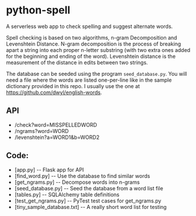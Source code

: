 # python-spell

A serverless web app to check spelling and suggest alternate words.

Spell checking is based on two algorithms, n-gram Decomposition and
Levenshtein Distance.  N-gram decomposition is the process of breaking
apart a string into each proper n-letter substring (with two extra
ones added for the beginning and ending of the word). Levenshtein
distance is the measurement of the distance in edits between two
strings.

The database can be seeded using the program `seed_database.py`.  You
will need a file where the words are listed one-per-line like in the
sample dictionary provided in this repo.  I usually use the one at
https://github.com/dwyl/english-words.

## API
  * /check?word=MISSPELLEDWORD
  * /ngrams?word=WORD
  * /levenshtein?a=WORD1&b=WORD2

## Code:

  * [app.py] -- Flask app for API
  * [find_word.py] -- Use the database to find similar words
  * [get_ngrams.py] -- Decompose words into n-grams
  * [seed_database.py] -- Seed the database from a word list file
  * [tables.py] -- SQLAlchemy table definitions
  * [test_get_ngrams.py] -- PyTest test cases for get_ngrams.py
  * [tiny_sample_database.txt] -- A really short word list for testing
